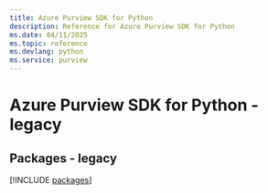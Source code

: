 ```yaml
---
title: Azure Purview SDK for Python
description: Reference for Azure Purview SDK for Python
ms.date: 04/11/2025
ms.topic: reference
ms.devlang: python
ms.service: purview
---
```

# Azure Purview SDK for Python - legacy
## Packages - legacy
[!INCLUDE [packages](purview-index.md)]